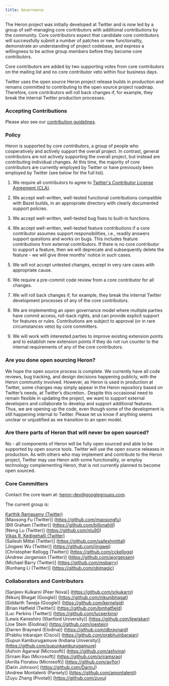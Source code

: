 ```yaml
---
title: Governance
---
```


The Heron project was initially developed at Twitter and is now led by a group of self-managing core contributors with additional contributions by the community. Core contributors expect that candidate core contributors will successfully submit a number of patches or new functionality, demonstrate an understanding of project codebase, and express a willingness to be active group members before they become core contributors.

Core contributors are added by two supporting votes from core contributors on the mailing list and no core contributor veto within four business days.

Twitter uses the open source Heron project release builds in production and remains committed to contributing to the open source project roadmap.  Therefore, core contributors will roll back changes if, for example, they break the internal Twitter production processes.

### Accepting Contributions
Please also see our [contribution guidelines](../community).


### Policy
Heron is supported by *core contributors*, a group of people who cooperatively and actively support the overall project.  In contrast, general contributors are not actively supporting the overall project, but instead are contributing individual changes. At this time, the majority of core contributors are currently employed by Twitter or have previously been employed by Twitter (see below for the full list).  

1. We require all contributors to agree to [Twitter's Contributor License Agreement (CLA)](../license).

2. We accept well-written, well-tested functional contributions compatible with Bazel builds, in an appropriate directory with clearly documented support policies.

3. We accept well-written, well-tested bug fixes to built-in functions.

4. We accept well-written, well-tested feature contributions if a core contributor assumes support responsibilities, i.e., readily answers support questions and works on bugs. This includes feature contributions from external contributors. If there is no core contributor to support a feature, then we will deprecate and subsequently delete the feature - we will give three months' notice in such cases.

5. We will not accept untested changes, except in very rare cases with appropriate cause.

6. We require a pre-commit code review from a core contributor for all changes. 

7. We will roll back changes if, for example, they break the internal Twitter development processes of any of the core contributors.

8. We are implementing an open governance model where multiple parties have commit access, roll-back rights, and can provide explicit support for features or rules.  Contributions are subject to approval (or in rare circumstances veto) by core committers.

9. We will work with interested parties to improve existing extension points and to establish new extension points if they do not run counter to the internal requirements of any of the core contributors.

### Are you done open sourcing Heron?
We hope the open source process is complete.  We currently have all code reviews, bug tracking, and design decisions happening publicly, with the Heron community involved. However, as Heron is used in production at Twitter, some changes may simply appear in the Heron repository based on Twitter’s needs, at Twitter’s discretion.. Despite this occasional need to remain flexible in updating the project, we want to support external developers and collaborate to develop and support additional features. Thus, we are opening up the code, even though some of the development is still happening internal to Twitter. Please let us know if anything seems unclear or unjustified as we transition to an open model.

### Are there parts of Heron that will never be open sourced?
No - all components of Heron will be fully open sourced and able to be supported by open source tools.  Twitter will use the open source releases in production.  As with others who may implement and contribute to the Heron project, Twitter may use Heron with  some functionality, or employ technology complementing Heron, that is not currently planned to become open sourced.  
### Core Committers
Contact the core team at: heron-dev@googlegroups.com.

The current group is:

[Karthik Ramasamy (Twitter)](https://github.com/kramasamy) <br/>
[Maosong Fu (Twitter)] (https://github.com/maosongfu) <br/>
[Bill Graham (Twitter)] (https://github.com/billonahill) <br/>
[Neng Lu (Twitter)] (https://github.com/nlu90) <br/>
[Vikas R. Kedigehalli (Twitter)](https://github.com/vikkyrk) <br/>
[Sailesh Mittal (Twitter)] (https://github.com/saileshmittal) <br/>
[Jingwei Wu (Twitter)] (https://github.com/jingwei) <br/>
[Christopher Kellogg (Twitter)] (https://github.com/cckellogg) <br/>
[Andrew Jorgensen (Twitter)] (https://github.com/ajorgensen) <br/>
[Michael Barry (Twitter)] (https://github.com/msbarry) <br/>
[Runhang Li (Twitter)] (https://github.com/objmagic) <br/>

### Collaborators and Contributors

[Sanjeev Kulkarni (Peer Nova)] (https://github.com/srkukarni) <br/>
[Nikunj Bhagat (Google)] (https://github.com/nikunjbhagat) <br/>
[Siddarth Taneja (Google)] (https://github.com/kernelsid) <br/>
[Brian Hatfield (Twitter)] (https://github.com/bmhatfield) <br/>
[Luc Perkins (Twitter)] (https://github.com/lucperkins) <br/>
[Lewis Kaneshiro (Stanford University)] (https://github.com/lewiskan) <br/>
[Joe Stein (Elodina)] (https://github.com/joestein) <br/>
[Darren Braynard (Elodina)] (https://github.com/dbraynard) <br/>
[Prabhu Inbarajan (Cisco)] (https://github.com/prabhuinbarajan) <br/>
[Supun Kamburugamuve (Indiana University)] (https://github.com/supunkamburugamuve) <br/>
[Ashvin Agarwal (Microsoft)] (https://github.com/ashvina) <br/>
[Sriram Rao (Microsoft)] (https://github.com/sriramsrao) <br/>
[Avrilla Floratou (Microsoft)] (https://github.com/avflor) <br/>
[Darin Johnson] (https://github.com/DarinJ) <br/>
[Andrew Montalenti (Parsely)] (https://github.com/amontalenti) <br/>
[Zuyu Zhang (Pivotal)] (https://github.com/zuyu) <br/>
